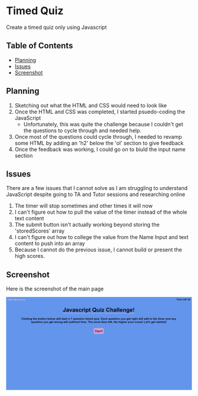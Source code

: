 # Timed Quiz

Create a timed quiz only using Javascript

## Table of Contents

- [Planning](#planning)
- [Issues](#issues)
- [Screenshot](#screenshot)

## Planning

1. Sketching out what the HTML and CSS would need to look like
2. Once the HTML and CSS was completed, I started psuedo-coding the JavaScript
    - Unfortunately, this was quite the challenge because I couldn't get the questions to cycle through and needed help. 
3. Once most of the questions could cycle through, I needed to revamp some HTML by adding an 'h2' below the 'ol' section to give feedback
4. Once the feedback was working, I could go on to biuld the input name section


## Issues

There are a few issues that I cannot solve as I am struggling to understand JavaScript despite going to TA and Tutor sessions and researching online

1. The timer will stop sometimes and other times it will now
2. I can't figure out how to pull the value of the timer instead of the whole text content
3. The submit button isn't actually working beyond storing the 'storedScores' array
4. I can't figure out how to college the value from the Name Input and text content to push into an array 
5. Because I cannot do the previous issue, I cannot build or present the high scores. 

## Screenshot

Here is the screenshot of the main page

![Image of completed webpage](./assets/final-screenshot.jpg)
